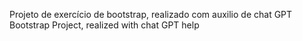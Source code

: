 Projeto de exercício de bootstrap, realizado com auxilio de chat GPT
Bootstrap Project, realized with chat GPT help
